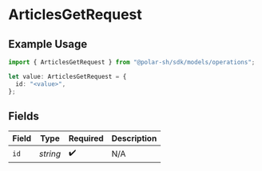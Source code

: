# ArticlesGetRequest

## Example Usage

```typescript
import { ArticlesGetRequest } from "@polar-sh/sdk/models/operations";

let value: ArticlesGetRequest = {
  id: "<value>",
};
```

## Fields

| Field              | Type               | Required           | Description        |
| ------------------ | ------------------ | ------------------ | ------------------ |
| `id`               | *string*           | :heavy_check_mark: | N/A                |